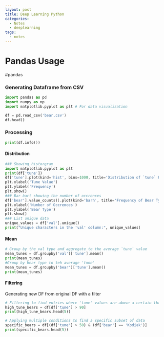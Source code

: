 ```yaml
---
layout: post
title: Deep Learning Python
categories:
  - Notes
  - deeplearning
tags:
  - notes
---
```

# Pandas Usage
#pandas
### Generating Dataframe from CSV
```python
import pandas as pd
import numpy as np
import matplotlib.pyplot as plt # For data visualization

df = pd.read_csv('bear.csv')
df.head()

```


### Processing
```python
print(df.info())
```
#### Distribution
```python
### Showing historgram 
import matplotlib.pyplot as plt
print(df['tune'])
df['tune'].plot(kind='hist', bins=1000, title='Distribution of `tune` Feature')
plt.xlabel('Tune Value')
plt.ylabel('Frequency')
plt.show()
### Bar bart showing the number of occrences
df['bear'].value_counts().plot(kind='barh', title='Frequency of Bear Types')
plt.xlabel('Number of Occrences')
plt.ylabel('Bear Type')
plt.show()
### List unique data
unique_values = df['val'].unique()
print("Unique characters in the 'val' column:", unique_values)


```
#### Mean
```python
# Group by the val type and aggregate to the average `tune` value
mean_tunes = df.groupby('val')['tune'].mean()
print(mean_tunes)
#Group by bear type to teh average 'tune'
mean_tunes = df.groupby('bear')['tune'].mean()
print(mean_tunes)

```

#### Filtering
Generating new DF from original DF with a filter
```python
# Filtering to find entries where 'tune' values are above a certain threshold
high_tune_bears = df[df['tune'] > 90]
print(high_tune_bears.head(5))

# Applying multiple conditions to find a specific subset of data
specific_bears = df[(df['tune'] > 50) & (df['bear'] == 'Kodiak')]
print(specific_bears.head(5))

```


